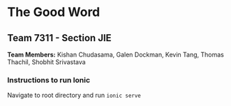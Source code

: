 # The Good Word
## Team 7311 - Section JIE
**Team Members:** Kishan Chudasama, Galen Dockman, Kevin Tang, Thomas Thachil, Shobhit Srivastava


### Instructions to run Ionic
Navigate to root directory and run `ionic serve`


